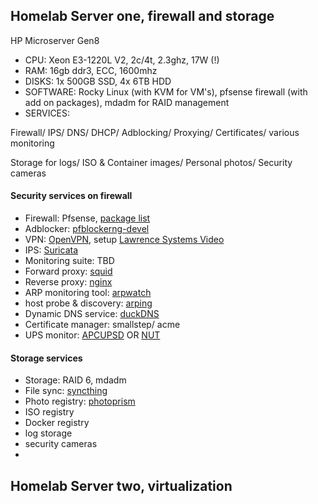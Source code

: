 ## Homelab Server one, firewall and storage
HP Microserver Gen8
- CPU: Xeon E3-1220L V2, 2c/4t, 2.3ghz, 17W (!)
- RAM: 16gb ddr3, ECC, 1600mhz
- DISKS: 1x 500GB SSD, 4x 6TB HDD
- SOFTWARE: Rocky Linux (with KVM for VM's), pfsense firewall (with add on packages), mdadm for RAID management
- SERVICES: 

Firewall/ IPS/ DNS/ DHCP/ Adblocking/ Proxying/ Certificates/ various monitoring

Storage for logs/ ISO & Container images/ Personal photos/ Security cameras


#### Security services on firewall 
- Firewall: Pfsense, [package list](https://docs.netgate.com/pfsense/en/latest/packages/list.html)
- Adblocker: [pfblockerng-devel](https://docs.netgate.com/pfsense/en/latest/packages/pfblocker.html)
- VPN: [OpenVPN](https://docs.netgate.com/pfsense/en/latest/recipes/openvpn-ra.html), setup [Lawrence Systems Video](https://www.youtube.com/watch?v=PgielyUFGeQ)
- IPS: [Suricata](https://suricata.readthedocs.io/en/suricata-6.0.3/)
- Monitoring suite: TBD
- Forward proxy: [squid](https://docs.netgate.com/pfsense/en/latest/recipes/http-client-proxy.html)
- Reverse proxy: [nginx](https://docs.nginx.com/nginx/admin-guide/web-server/reverse-proxy/)
- ARP monitoring tool: [arpwatch](https://en.wikipedia.org/wiki/Arpwatch)
- host probe & discovery: [arping](https://docs.netgate.com/pfsense/en/latest/packages/arping.html)
- Dynamic DNS service: [duckDNS](https://www.duckdns.org/)
- Certificate manager: smallstep/ acme
 - UPS monitor: [APCUPSD](http://www.apcupsd.org/manual/manual.html) OR [NUT](https://networkupstools.org/)

#### Storage services
- Storage: RAID 6, mdadm 
- File sync: [syncthing](https://syncthing.net/)
- Photo registry: [photoprism](https://photoprism.app/)
- ISO registry
- Docker registry
- log storage 
- security cameras
- 
## Homelab Server two, virtualization
